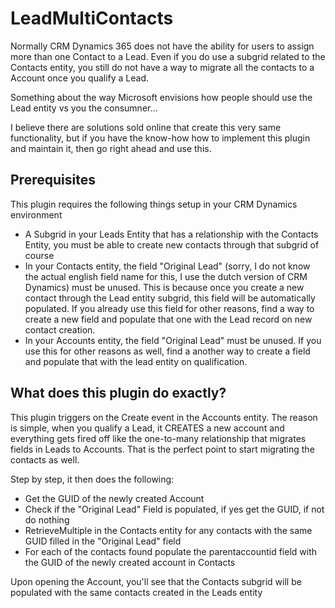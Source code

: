 # LeadMultiContacts
Normally CRM Dynamics 365 does not have the ability for users to assign more than one Contact to a Lead. 
Even if you do use a subgrid related to the Contacts entity, you still do not have a way to migrate all the contacts to a Account once you qualify a Lead.

Something about the way Microsoft envisions how people should use the Lead entity vs you the consumner...

I believe there are solutions sold online that create this very same functionality, but if you have the know-how how to implement this plugin and maintain it, 
then go right ahead and use this. 


## Prerequisites
This plugin requires the following things setup in your CRM Dynamics environment 
- A Subgrid in your Leads Entity that has a relationship with the Contacts Entity, you must be able to create new contacts through that subgrid of course
- In your Contacts entity, the field "Original Lead" (sorry, I do not know the actual english field name for this, I use the dutch version of CRM Dynamics) 
  must be unused. This is because once you create a new contact through the Lead entity subgrid, this field will be automatically populated.
  If you already use this field for other reasons, find a way to create a new field and populate that one with the Lead record on new contact creation.
- In your Accounts entity, the field "Original Lead" must be unused. If you use this for other reasons as well, find a another way to create a field and populate that 
  with the lead entity on qualification.
  
## What does this plugin do exactly?
This plugin triggers on the Create event in the Accounts entity.
The reason is simple, when you qualify a Lead, it CREATES a new account and everything gets fired off like the one-to-many relationship that migrates fields in 
Leads to Accounts.
That is the perfect point to start migrating the contacts as well.

Step by step, it then does the following:
* Get the GUID of the newly created Account
* Check if the "Original Lead" Field is populated, if yes get the GUID, if not do nothing
* RetrieveMultiple in the Contacts entity for any contacts with the same GUID filled in the "Original Lead" field
* For each of the contacts found populate the parentaccountid field with the GUID of the newly created account in Contacts

Upon opening the Account, you'll see that the Contacts subgrid will be populated with the same contacts created in the Leads entity



